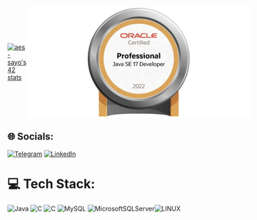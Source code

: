 <div style=" width:100% ;display: flex; align-items: center; justify-content: space-between;">
  <a href="https://github.com/Sayouti1">
    <img style="width:20dvw;" src="https://badge.mediaplus.ma/binary/aes-sayo" alt="aes-sayo's 42 stats">
  </a>
<!--   <img style="border-radius: 35px;" width="350" alt="coding" src="https://steamuserimages-a.akamaihd.net/ugc/936070882781584054/2E214D0C9EC645403AAAC337201FE4BA7E01EA16/?imw=5000&imh=5000&ima=fit&impolicy=Letterbox&imcolor=%23000000&letterbox=false"> -->
  <img style="20dvw" src="./OCPJSE17.jpg" alt="OCPJSE17">
</div>

## 🌐 Socials:
[![Telegram](	https://img.shields.io/badge/Telegram-2CA5E0?style=for-the-badge&logo=telegram&logoColor=white)](https://t.me/Sayouti1) 
[![LinkedIn](https://img.shields.io/badge/LinkedIn-%230077B5.svg?logo=linkedin&logoColor=white)](https://www.linkedin.com/in/abdelaziz-es-sayouti-06b67a214)

# 💻 Tech Stack:
![Java](https://img.shields.io/badge/java-%23ED8B00.svg?style=for-the-badge&logo=java&logoColor=white) ![C](https://img.shields.io/badge/c-%2300599C.svg?style=for-the-badge&logo=c&logoColor=white) ![C](https://img.shields.io/badge/c++-%252300f.svg?style=for-the-badge&logo=c++) ![MySQL](https://img.shields.io/badge/mysql-%2300f.svg?style=for-the-badge&logo=mysql&logoColor=white) ![MicrosoftSQLServer](https://img.shields.io/badge/Microsoft%20SQL%20Sever-CC2927?style=for-the-badge&logo=microsoft%20sql%20server&logoColor=white)![LINUX](https://img.shields.io/badge/Linux-FCC624?style=for-the-badge&logo=linux&logoColor=black)

